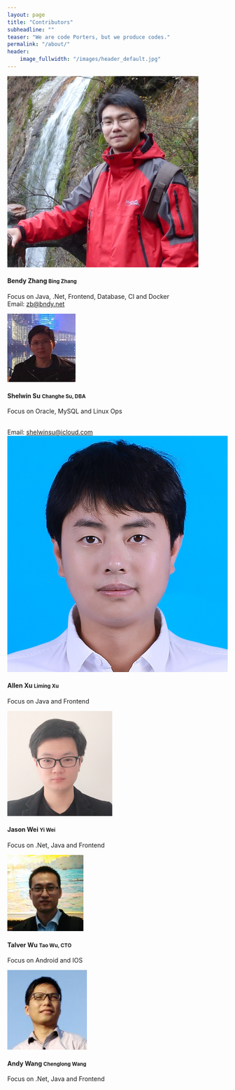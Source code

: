 ```yaml
---
layout: page
title: "Contributors"
subheadline: ""
teaser: "We are code Porters, but we produce codes."
permalink: "/about/"
header:
    image_fullwidth: "/images/header_default.jpg"
---
```


<div class="page-about">
  <div class="user-list">
    <div class="item">
      <img src="/images/contributors/bendy.png" title="Bendy Zhang" alt="Bendy Zhang" />
      <div class="body">
        <h4>Bendy Zhang <small>Bing Zhang</small></h4>
        <p>
          Focus on Java, .Net, Frontend, Database, CI and Docker
          <br />
          Email: <a href="mailto:zb@bndy.net">zb@bndy.net</a>
        </p>
      </div>
    </div>
    <div class="item">
      <img src="/images/contributors/shelwin.png" title="Shelwin Su" alt="Shelwin Su" />
      <div class="body">
        <h4>Shelwin Su <small>Changhe Su, DBA</small></h4>
        <p>Focus on Oracle, MySQL and Linux Ops</p>
        <br />
       Email: <a href="mailto:shelwinsu@icloud.com">shelwinsu@icloud.com</a>
      </div>
    </div>
    <div class="item">
      <img src="/images/contributors/allen.png" title="Allen Xu" alt="Allen Xu" />
      <div class="body">
        <h4>Allen Xu <small>Liming Xu</small></h4>
        <p>Focus on Java and Frontend</p>
      </div>
    </div>
    <div class="item">
      <img src="/images/contributors/jason.png" title="Jason Wei" alt="Jason Wei" />
      <div class="body">
        <h4>Jason Wei <small>Yi Wei</small></h4>
        <p>Focus on .Net, Java and Frontend</p>
      </div>
    </div>
    <div class="item">
      <img src="/images/contributors/talver.png" title="Talver Wu" alt="Talver Wu" />
      <div class="body">
        <h4>Talver Wu <small>Tao Wu, CTO</small></h4>
        <p>Focus on Android and IOS</p>
      </div>
    </div>
    <div class="item">
      <img src="/images/contributors/andy.png" title="Andy Wang" alt="Andy Wang" />
      <div class="body">
        <h4>Andy Wang <small>Chenglong Wang</small></h4>
        <p>Focus on .Net, Java and Frontend</p>
      </div>
    </div>

  </div>
</div>
